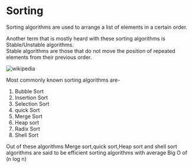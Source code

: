 # **Sorting**

Sorting algorithms are used to arrange a list of elements in a certain order.

Another term that is mostly heard with these sorting algorithms is Stable/Unstable algorithms.  
Stable algorithms are those that do not move the position of repeated elements from their previous order.

![wikipedia](https://upload.wikimedia.org/wikipedia/commons/thumb/8/82/Sorting_stability_playing_cards.svg/330px-Sorting_stability_playing_cards.svg.png)


Most commonly known sorting algorithms are-  
1. Bubble Sort  
1. Insertion Sort  
3. Selection Sort  
4. quick Sort  
5. Merge Sort  
6. Heap sort  
7. Radix Sort  
8. Shell Sort
  
Out of these algorithms Merge sort,quick sort,Heap sort and shell sort algorithms are said to be efficient sorting algorithms with average Big O of (n log n)

